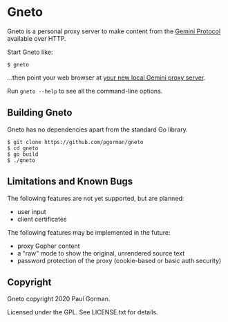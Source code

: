 Gneto
========================================

Gneto is a personal proxy server to make content from the [Gemini Protocol](https://gemini.circumlunar.space/) available over HTTP.

Start Gneto like:

```
$ gneto
```

…then point your web browser at [your new local Gemini proxy server](http://localhost:8065).

Run `gneto --help` to see all the command-line options.


Building Gneto
----------------------------------------

Gneto has no dependencies apart from the standard Go library.

```
$ git clone https://github.com/pgorman/gneto
$ cd gneto
$ go build
$ ./gneto
```


Limitations and Known Bugs
----------------------------------------

The following features are not yet supported, but are planned:

- user input
- client certificates

The following features may be implemented in the future:

- proxy Gopher content
- a "raw" mode to show the original, unrendered source text
- password protection of the proxy (cookie-based or basic auth security)


Copyright
----------------------------------------

Gneto copyright 2020 Paul Gorman.

Licensed under the GPL. See LICENSE.txt for details.